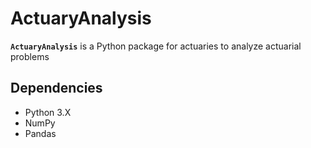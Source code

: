 # ActuaryAnalysis
 **`ActuaryAnalysis`** is a Python package for actuaries to analyze actuarial problems



## Dependencies
- Python 3.X
- NumPy
- Pandas



